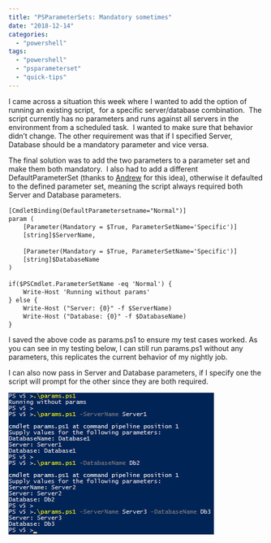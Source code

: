 ```yaml
---
title: "PSParameterSets: Mandatory sometimes"
date: "2018-12-14"
categories: 
  - "powershell"
tags: 
  - "powershell"
  - "psparameterset"
  - "quick-tips"
---
```


I came across a situation this week where I wanted to add the option of running an existing script,  for a specific server/database combination.  The script currently has no parameters and runs against all servers in the environment from a scheduled task.  I wanted to make sure that behavior didn’t change. The other requirement was that if I specified Server, Database should be a mandatory parameter and vice versa.

The final solution was to add the two parameters to a parameter set and make them both mandatory.  I also had to add a different DefaultParameterSet (thanks to [Andrew](http://twitter.com/awickham) for this idea), otherwise it defaulted to the defined parameter set, meaning the script always required both Server and Database parameters.

```
[CmdletBinding(DefaultParametersetname="Normal")]
param (
    [Parameter(Mandatory = $True, ParameterSetName='Specific')]
    [string]$ServerName,
    
    [Parameter(Mandatory = $True, ParameterSetName='Specific')]
    [string]$DatabaseName
)

if($PSCmdlet.ParameterSetName -eq 'Normal') {
    Write-Host 'Running without params'
} else {
    Write-Host ("Server: {0}" -f $ServerName)
    Write-Host ("Database: {0}" -f $DatabaseName)
}
```

I saved the above code as params.ps1 to ensure my test cases worked. As you can see in my testing below, I can still run params.ps1 without any parameters, this replicates the current behavior of my nightly job. 

I can also now pass in Server and Database parameters, if I specify one the script will prompt for the other since they are both required.

![](images/ParamsTest.jpg)
